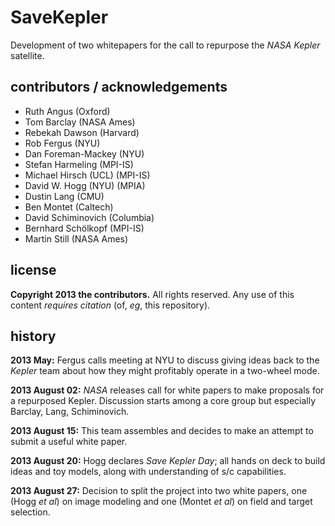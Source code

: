 SaveKepler
==========
Development of two whitepapers for the call to repurpose the *NASA Kepler* satellite.

contributors / acknowledgements
-------------------------------
- Ruth Angus (Oxford)
- Tom Barclay (NASA Ames)
- Rebekah Dawson (Harvard)
- Rob Fergus (NYU)
- Dan Foreman-Mackey (NYU)
- Stefan Harmeling (MPI-IS)
- Michael Hirsch (UCL) (MPI-IS)
- David W. Hogg (NYU) (MPIA)
- Dustin Lang (CMU)
- Ben Montet (Caltech)
- David Schiminovich (Columbia)
- Bernhard Schölkopf (MPI-IS)
- Martin Still (NASA Ames)

license
-------
**Copyright 2013 the contributors.**
All rights reserved.
Any use of this content *requires citation* (of, *eg*, this repository).

history
-------
**2013 May:**
Fergus calls meeting at NYU to discuss giving ideas back to the *Kepler* team
about how they might profitably operate in a two-wheel mode.

**2013 August 02:**
*NASA* releases call for white papers to make proposals for a repurposed Kepler.
Discussion starts among a core group but especially Barclay, Lang, Schiminovich.

**2013 August 15:**
This team assembles and decides to make an attempt to submit a useful white paper.

**2013 August 20:**
Hogg declares *Save Kepler Day*; all hands on deck to build ideas and toy models,
along with understanding of s/c capabilities.

**2013 August 27:**
Decision to split the project into two white papers,
one (Hogg *et al*) on image modeling and one (Montet *et al*) on field and target selection.
